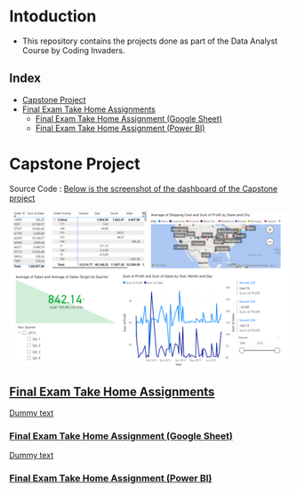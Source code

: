 # Intoduction
- This repository contains the projects done as part of the Data Analyst Course by Coding Invaders.


## Index
- [Capstone Project](#capstone-project)
- [Final Exam Take Home Assignments](#final-exam-take-home-assignments)
    - [Final Exam Take Home Assignment (Google Sheet)](#final-exam-take-home-assignment-google-sheet)
    - [Final Exam Take Home Assignment (Power BI)](#final-exam-take-home-assignment-power-bi)

# Capstone Project
Source Code : <a href="/Final Exam_Take Home Assignment (Google Sheet)/Power BI Projects/Capstone Project"/>
Below is the screenshot of the dashboard of the Capstone project

<img src="/Power%20BI%20Projects/Capstone%20Project/Capstone_project.png">

## Final Exam Take Home Assignments
Dummy text

### Final Exam Take Home Assignment (Google Sheet)
Dummy text



### Final Exam Take Home Assignment (Power BI)
